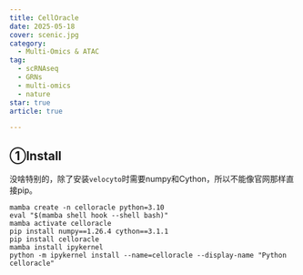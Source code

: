 ```yaml
---
title: CellOracle
date: 2025-05-18
cover: scenic.jpg
category:
  - Multi-Omics & ATAC
tag:
  - scRNAseq
  - GRNs
  - multi-omics
  - nature
star: true
article: true

---
```




## ①Install

没啥特别的，除了安装`velocyto`时需要numpy和Cython，所以不能像官网那样直接pip。

```
mamba create -n celloracle python=3.10
eval "$(mamba shell hook --shell bash)"
mamba activate celloracle
pip install numpy==1.26.4 cython==3.1.1
pip install celloracle
mamba install ipykernel
python -m ipykernel install --name=celloracle --display-name "Python celloracle"

```



